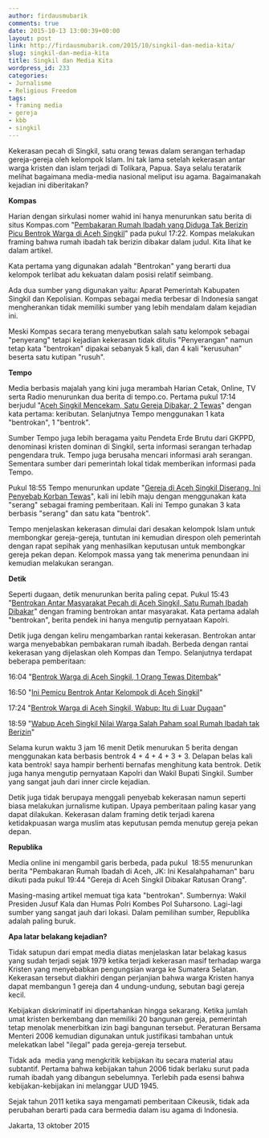 ```yaml
---
author: firdausmubarik
comments: true
date: 2015-10-13 13:00:39+00:00
layout: post
link: http://firdausmubarik.com/2015/10/singkil-dan-media-kita/
slug: singkil-dan-media-kita
title: Singkil dan Media Kita
wordpress_id: 233
categories:
- Jurnalisme
- Religious Freedom
tags:
- framing media
- gereja
- kbb
- singkil
---
```


Kekerasan pecah di Singkil, satu orang tewas dalam serangan terhadap gereja-gereja oleh kelompok Islam. Ini tak lama setelah kekerasan antar warga kristen dan islam terjadi di Tolikara, Papua. Saya selalu teratarik melihat bagaimana media-media nasional meliput isu agama. Bagaimanakah kejadian ini diberitakan?

**Kompas**

Harian dengan sirkulasi nomer wahid ini hanya menurunkan satu berita di situs Kompas.com "[Pembakaran Rumah Ibadah yang Diduga Tak Berizin Picu Bentrok Warga di Aceh Singkil](http://regional.kompas.com/read/2015/10/13/17223281/Pembakaran.Rumah.Ibadah.yang.Diduga.Tak.Berizin.Picu.Bentrok.Warga.di.Aceh.Singkil)" pada pukul 17:22. Kompas melakukan framing bahwa rumah ibadah tak berizin dibakar dalam judul. Kita lihat ke dalam artikel.

Kata pertama yang digunakan adalah "Bentrokan" yang berarti dua kelompok terlibat adu kekuatan dalam posisi relatif seimbang.

Ada dua sumber yang digunakan yaitu: Aparat Pemerintah Kabupaten Singkil dan Kepolisian. Kompas sebagai media terbesar di Indonesia sangat mengherankan tidak memiliki sumber yang lebih mendalam dalam kejadian ini.

Meski Kompas secara terang menyebutkan salah satu kelompok sebagai "penyerang" tetapi kejadian kekerasan tidak ditulis "Penyerangan" namun tetap kata "bentrokan" dipakai sebanyak 5 kali, dan 4 kali "kerusuhan" beserta satu kutipan "rusuh".

**Tempo**

Media berbasis majalah yang kini juga merambah Harian Cetak, Online, TV serta Radio menurunkan dua berita di tempo.co. Pertama pukul 17:14 berjudul "[Aceh Singkil Mencekam, Satu Gereja Dibakar, 2 Tewas](http://nasional.tempo.co/read/news/2015/10/13/058709127/aceh-singkil-mencekam-satu-gereja-dibakar-2-tewas)" dengan kata pertama: keributan. Selanjutnya Tempo menggunakan 1 kata "bentrokan", 1 "bentrok".

Sumber Tempo juga lebih beragama yaitu Pendeta Erde Brutu dari GKPPD, denominasi kristen dominan di Singkil, serta informasi serangan terhadap pengendara truk. Tempo juga berusaha mencari informasi arah serangan. Sementara sumber dari pemerintah lokal tidak memberikan informasi pada Tempo.

Pukul 18:55 Tempo menurunkan update "[Gereja di Aceh Singkil Diserang, Ini Penyebab Korban Tewas](http://nasional.tempo.co/read/news/2015/10/13/063709155/gereja-di-aceh-singkil-diserang-ini-penyebab-korban-tewas)", kali ini lebih maju dengan menggunakan kata "serang" sebagai framing pemberitaan. Kali ini Tempo gunakan 3 kata berbasis "serang" dan satu kata "bentrok".

Tempo menjelaskan kekerasan dimulai dari desakan kelompok Islam untuk membongkar gereja-gereja, tuntutan ini kemudian direspon oleh pemerintah dengan rapat sepihak yang menhasilkan keputusan untuk membongkar gereja pekan depan. Kelompok massa yang tak menerima penundaan ini kemudian melakukan serangan.

**Detik**

Seperti dugaan, detik menurunkan berita paling cepat. Pukul 15:43 "[Bentrokan Antar Masyarakat Pecah di Aceh Singkil, Satu Rumah Ibadah Dibakar](http://news.detik.com/berita/3043370/bentrokan-antar-masyarakat-pecah-di-aceh-singkil-satu-rumah-ibadah-dibakar)" dengan framing bentrokan antar masyarakat. Kata pertama adalah "bentrokan", berita pendek ini hanya mengutip pernyataan Kapolri.

Detik juga dengan keliru mengambarkan rantai kekerasan. Bentrokan antar warga menyebabkan pembakaran rumah ibadah. Berbeda dengan rantai kekerasan yang dijelaskan oleh Kompas dan Tempo. Selanjutnya terdapat beberapa pemberitaan:

16:04 "[Bentrok Warga di Aceh Singkil, 1 Orang Tewas Ditembak](http://news.detik.com/berita/3043413/bentrok-warga-di-aceh-singkil-1-orang-tewas-ditembak)"

16:50 "[Ini Pemicu Bentrok Antar Kelompok di Aceh Singkil](http://news.detik.com/berita/3043483/ini-pemicu-bentrok-antar-kelompok-di-aceh-singkil)"

17:24 "[Bentrok Warga di Aceh Singkil, Wabup: Itu di Luar Dugaan](http://news.detik.com/berita/3043526/bentrok-warga-di-aceh-singkil-wabup-itu-di-luar-dugaan)"

18:59 "[Wabup Aceh Singkil Nilai Warga Salah Paham soal Rumah Ibadah tak Berizin](http://news.detik.com/berita/3043626/wabup-aceh-singkil-nilai-warga-salah-paham-soal-rumah-ibadah-tak-berizin)"

Selama kurun waktu 3 jam 16 menit Detik menurukan 5 berita dengan menggunakan kata berbasis bentrok 4 + 4 + 4 + 3 + 3. Delapan belas kali kata bentrok! saya hampir berhenti bernafas menghitung kata bentrok. Detik juga hanya mengutip pernyataan Kapolri dan Wakil Bupati Singkil. Sumber yang sangat jauh dari inner circle kejadian.

Detik juga tidak berupaya menggali penyebab kekerasan namun seperti biasa melakukan jurnalisme kutipan. Upaya pemberitaan paling kasar yang dapat dilakukan. Kekerasan dalam framing detik terjadi karena ketidakpuasan warga muslim atas keputusan pemda menutup gereja pekan depan.

**Republika**

Media online ini mengambil garis berbeda, pada pukul  18:55 menurunkan berita "Pembakaran Rumah Ibadah di Aceh, JK: Ini Kesalahpahaman" baru dikuti pada pukul 19:44 "Gereja di Aceh Singkil Dibakar Ratusan Orang".

Masing-masing artikel memuat tiga kata "bentrokan". Sumbernya: Wakil Presiden Jusuf Kala dan Humas Polri Kombes Pol Suharsono. Lagi-lagi sumber yang sangat jauh dari lokasi. Dalam pemilihan sumber, Republika adalah paling buruk.

**Apa latar belakang kejadian?**

Tidak satupun dari empat media diatas menjelaskan latar belakag kasus yang sudah terjadi sejak 1979 ketika terjadi kekerasan masif terhadap warga Kristen yang menyebabkan pengungsian warga ke Sumatera Selatan. Kekerasan tersebut diakhiri dengan perjanjian bahwa warga Kristen hanya dapat membangun 1 gereja dan 4 undung-undung, sebutan bagi gereja kecil.

Kebijakan diskriminatif ini dipertahankan hingga sekarang. Ketika jumlah umat kristen berkembang dan memiliki 20 bangunan gereja, pemerintah tetap menolak menerbitkan izin bagi bangunan tersebut. Peraturan Bersama Menteri 2006 kemudian digunakan untuk justifikasi tambahan untuk melekatkan label "ilegal" pada gereja-gereja tersebut.

Tidak ada  media yang mengkritik kebijakan itu secara material atau subtantif. Pertama bahwa kebijakan tahun 2006 tidak berlaku surut pada rumah ibadah yang dibangun sebelumnya. Terlebih pada esensi bahwa kebijakan-kebijakan ini melanggar UUD 1945.

Sejak tahun 2011 ketika saya mengamati pemberitaan Cikeusik, tidak ada perubahan berarti pada cara bermedia dalam isu agama di Indonesia.

Jakarta, 13 oktober 2015
